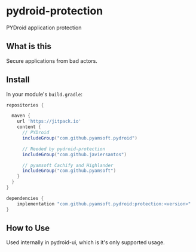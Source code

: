 # pydroid-protection
PYDroid application protection

## What is this

Secure applications from bad actors.

## Install

In your module's `build.gradle`:
```groovy
repositories {

  maven {
    url 'https://jitpack.io'
    content {
      // PYDroid
      includeGroup("com.github.pyamsoft.pydroid")

      // Needed by pydroid-protection
      includeGroup("com.github.javiersantos")

      // pyamsoft Cachify and Highlander
      includeGroup("com.github.pyamsoft")
    }
  }
}

dependencies {
    implementation "com.github.pyamsoft.pydroid:protection:<version>"
}
```

## How to Use

Used internally in pydroid-ui, which is it's only supported usage.

